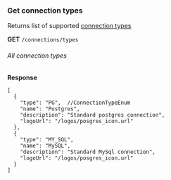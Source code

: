 ### Get connection types

Returns list of supported [connection types](../../general/vocabulary.md#connection-type)

**GET** `/connections/types`

###### All connection types
**Response**
```json5
[
  {
    "type": "PG",  //ConnectionTypeEnum
    "name": "Postgres",
    "description": "Standard postgres connection",
    "logoUrl": "/logos/posgres_icon.url"
  },
  {
    "type": "MY_SQL",
    "name": "MySQL",
    "description": "Standard MySql connection",
    "logoUrl": "/logos/posgres_icon.url"
  }
]
```